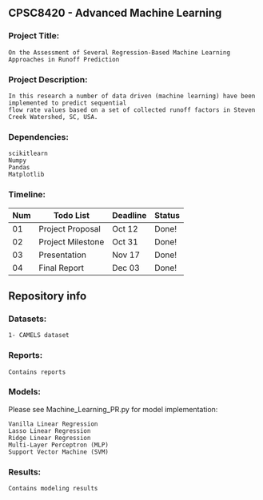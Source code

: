 ## CPSC8420 - Advanced Machine Learning
### Project Title: 
    On the Assessment of Several Regression-Based Machine Learning Approaches in Runoff Prediction

### Project Description: 
    In this research a number of data driven (machine learning) have been implemented to predict sequential
    flow rate values based on a set of collected runoff factors in Steven Creek Watershed, SC, USA.

### Dependencies:
    scikitlearn
    Numpy
    Pandas
    Matplotlib

### Timeline:
|Num| Todo List | Deadline | Status |
| --- | --- | --- | --- |
|01| Project Proposal | Oct 12 | Done! |
|02| Project Milestone | Oct 31 | Done! |
|03| Presentation | Nov 17 | Done! |
|04| Final Report | Dec 03 | Done! |


## Repository info

### Datasets: 
    1- CAMELS dataset

### Reports: 
    Contains reports
    
### Models:
Please see Machine_Learning_PR.py for model implementation:
    
    Vanilla Linear Regression
    Lasso Linear Regression
    Ridge Linear Regression
    Multi-Layer Perceptron (MLP)
    Support Vector Machine (SVM)

### Results:
    Contains modeling results
    


